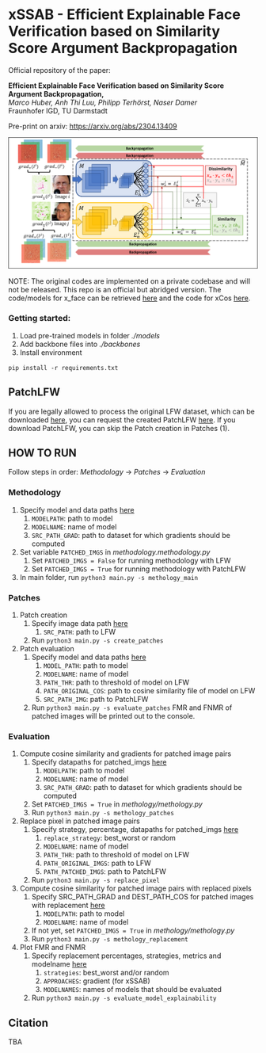 # xSSAB - Efficient Explainable Face Verification based on Similarity Score Argument Backpropagation

Official repository of the paper: 

**Efficient Explainable Face Verification based on Similarity Score Argument Backpropagation,**  
*Marco Huber, Anh Thi Luu, Philipp Terhörst, Naser Damer*  
Fraunhofer IGD, TU Darmstadt

Pre-print on arxiv: https://arxiv.org/abs/2304.13409

![](xSSAB_Overview.png)

NOTE: The original codes are implemented on a private codebase and will not be released. This repo is an official but abridged version. The code/models for x_face can be retrieved [here](https://github.com/Martlgap/x-face-verification) and the code for xCos [here](https://github.com/ntubiolin/xcos).

### Getting started:
1. Load pre-trained models in folder *./models*
2. Add backbone files into *./backbones*
3. Install environment
```commandline
pip install -r requirements.txt
```

## PatchLFW

If you are legally allowed to process the original LFW dataset, which can be downloaded [here](http://vis-www.cs.umass.edu/lfw/), you can request the created PatchLFW [here](https://drive.google.com/drive/folders/1o4xCHJJtK3YZDaXo8Ln4l4BZ_Y7hp_fM). If you download PatchLFW, you can skip the Patch creation in Patches (1).

## HOW TO RUN
Follow steps in order: *Methodology* -> *Patches* -> *Evaluation*

### Methodology
1. Specify model and data paths [here](methodology/methodology.py)
   1. ``MODELPATH``: path to model
   2. ``MODELNAME``: name of model
   3. ``SRC_PATH_GRAD``: path to dataset for which gradients should be computed
2. Set variable ``PATCHED_IMGS`` in *methodology.methodology.py*
   1. Set ``PATCHED_IMGS = False`` for running methodology with LFW
   2. Set ``PATCHED_IMGS = True`` for running methodology with PatchLFW
3. In main folder, run ``python3 main.py -s methology_main``

### Patches
1. Patch creation
   1. Specify image data path [here](patches/patch.py)
      1. ``SRC_PATH``: path to LFW
   2. Run ``python3 main.py -s create_patches``
2. Patch evaluation
   1. Specify model and data paths [here](patches/patch_eval.py)
      1. ``MODEL_PATH``: path to model
      2. ``MODELNAME``: name of model
      3. ``PATH_THR``: path to threshold of model on LFW
      4. ``PATH_ORIGINAL_COS``: path to cosine similarity file of model on LFW
      5. ``SRC_PATH_IMG``: path to PatchLFW
   2. Run ``python3 main.py -s evaluate_patches``
FMR and FNMR of patched images will be printed out to the console.

### Evaluation
1. Compute cosine similarity and gradients for patched image pairs
   1. Specify datapaths for patched_imgs [here](methodology/methodology.py)
      1. ``MODELPATH``: path to model
      2. ``MODELNAME``: name of model
      3. ``SRC_PATH_GRAD``: path to dataset for which gradients should be computed
   2. Set ``PATCHED_IMGS = True`` in *methology/methology.py*
   3. Run ``python3 main.py -s methology_patches``
2. Replace pixel in patched image pairs
   1. Specify strategy, percentage, datapaths for patched_imgs [here](evaluation/replacement.py)
      1. ``replace_strategy``: best_worst or random
      2. ``MODELNAME``: name of model
      3. ``PATH_THR``: path to threshold of model on LFW
      4. ``PATH_ORIGINAL_IMGS``: path to LFW
      5. ``PATH_PATCHED_IMGS``: path to PatchLFW
   2. Run ``python3 main.py -s replace_pixel``
3. Compute cosine similarity for patched image pairs with replaced pixels
   1. Specify SRC_PATH_GRAD and DEST_PATH_COS for patched images with replacement [here](methodology/methodology.py)
      1. ``MODELPATH``: path to model
      2. ``MODELNAME``: name of model
   2. If not yet, set ``PATCHED_IMGS = True`` in *methology/methology.py*
   3. Run ``python3 main.py -s methology_replacement``
4. Plot FMR and FNMR 
   1. Specify replacement percentages, strategies, metrics and modelname [here](evaluation/evaluate.py)
      1. ``strategies``: best_worst and/or random
      2. ``APPROACHES``: gradient (for xSSAB)
      3. ``MODELNAMES``: names of models that should be evaluated
   2. Run ``python3 main.py -s evaluate_model_explainability``


## Citation

TBA
